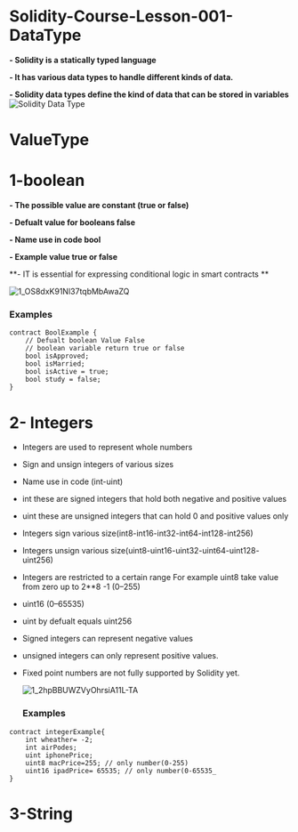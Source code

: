 # Solidity-Course-Lesson-001-DataType
**- Solidity is a statically typed language**

**- It has various data types to handle different kinds of data.**

**- Solidity data types define the kind of data that can be stored in variables**
![Solidity Data Type](https://github.com/Cyfrin/foundry-full-course-f23/assets/35864731/57923f7e-62da-41df-9ffc-39b38b697317)

# ValueType

# 1-boolean

**- The possible value are constant (true or false)**

**- Defualt value for booleans false**

**- Name use in code bool**

**- Example value true or false**

**- IT is essential for expressing conditional logic in smart contracts **


![1_OS8dxK91Nl37tqbMbAwaZQ](https://github.com/Cyfrin/foundry-full-course-f23/assets/35864731/f7c8cff5-0cdd-43e1-9059-326b615e48d2)

### **Examples**

```solidity
contract BoolExample {
    // Defualt boolean Value False
    // boolean variable return true or false
    bool isApproved;   
    bool isMarried; 
    bool isActive = true;
    bool study = false;
}
```

# 2- Integers
- Integers are used to represent whole numbers
- Sign and unsign integers of various sizes
- Name use in code (int-uint)
- int these are signed integers that hold both negative and positive values
- uint these are unsigned integers that can hold 0 and positive values only
- Integers sign various size(int8-int16-int32-int64-int128-int256)
- Integers unsign various size(uint8-uint16-uint32-uint64-uint128- uint256)
- Integers are restricted to a certain range For example uint8 take value from zero up to 2**8 -1 (0–255)
- uint16 (0–65535)
- uint by defualt equals uint256
- Signed integers can represent negative values
- unsigned integers can only represent positive values.
- Fixed point numbers are not fully supported by Solidity yet.

  ![1_2hpBBUWZVyOhrsiA11L-TA](https://github.com/Cyfrin/foundry-full-course-f23/assets/35864731/67b37d6b-db26-47c3-86c4-9319d7551d88)

  ### **Examples**

```solidity
contract integerExample{
    int wheather= -2;
    int airPodes;
    uint iphonePrice;
    uint8 macPrice=255; // only number(0-255)
    uint16 ipadPrice= 65535; // only number(0-65535_
}
```

# 3-String




  













